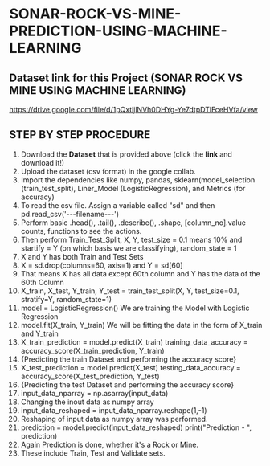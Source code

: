 # SONAR-ROCK-VS-MINE-PREDICTION-USING-MACHINE-LEARNING

## Dataset link for this Project (SONAR ROCK VS MINE USING MACHINE LEARNING)
https://drive.google.com/file/d/1pQxtljlNVh0DHYg-Ye7dtpDTlFceHVfa/view


## STEP BY STEP PROCEDURE
1. Download the **Dataset** that is provided above (click the **link** and download it!)
2. Upload the dataset (csv format) in the google collab.
3. Import the dependencies like numpy, pandas, sklearn(model_selection (train_test_split), Liner_Model (LogisticRegression), and Metrics (for accuracy)
4. To read the csv file. Assign a variable called "sd" and then pd.read_csv('---filename---')
5. Perform basic .head(), .tail(), .describe(), .shape, [column_no].value counts,  functions to see the actions.
6. Then perform Train_Test_Split, X, Y, test_size = 0.1 means 10% and startify = Y (on which basis we are classifying), random_state = 1
7. X and Y has both Train and Test Sets
8. X = sd.drop(columns=60, axis=1) and Y = sd[60]
9. That means X has all data except 60th column and Y has the data of the 60th Column
10. X_train, X_test, Y_train, Y_test = train_test_split(X, Y, test_size=0.1, stratify=Y, random_state=1)
11. model = LogisticRegression()    We are training the Model with Logistic Regression
12. model.fit(X_train, Y_train)     We will be fitting the data in the form of X_train and Y_train
13. X_train_prediction = model.predict(X_train)    training_data_accuracy = accuracy_score(X_train_prediction, Y_train)
14. {Predicting the train Dataset and performing the accuracy score}
15. X_test_prediction = model.predict(X_test)      testing_data_accuracy = accuracy_score(X_test_prediction, Y_test)
16. {Predicting the test Dataset and performing the accuracy score}
17. input_data_nparray = np.asarray(input_data)
18. Changing the inout data as numpy array
19. input_data_reshaped = input_data_nparray.reshape(1,-1)
20. Reshaping of input data as numpy array was performed.
21. prediction = model.predict(input_data_reshaped)    print("Prediction - ", prediction)
22. Again Prediction is done, whether it's a Rock or Mine.
23. These include Train, Test and Validate sets.

